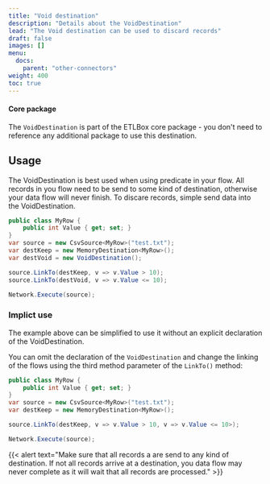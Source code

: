 ```yaml
---
title: "Void destination"
description: "Details about the VoidDestination"
lead: "The Void destination can be used to discard records"
draft: false
images: []
menu:
  docs:
    parent: "other-connectors"
weight: 400
toc: true
---
```


#### Core package
The `VoidDestination` is part of the ETLBox core package - you don't need to reference any additional package to use this destination.

## Usage

The VoidDestination is best used when using predicate in your flow. All records in you flow need to be send to some kind of destination, otherwise your data flow will never finish. To discare records, simple send data into the VoidDestination.

```C#
public class MyRow {
    public int Value { get; set; }
}
var source = new CsvSource<MyRow>("test.txt");
var destKeep = new MemoryDestination<MyRow>();
var destVoid = new VoidDestination();

source.LinkTo(destKeep, v => v.Value > 10);
source.LinkTo(destVoid, v => v.Value <= 10);

Network.Execute(source);
```

### Implict use

The example above can be simplified to use it without an explicit declaration of the VoidDestination.

You can omit the declaration of the `VoidDestination` and change the linking of the flows using the third method parameter of the `LinkTo()` method:

```C#
public class MyRow {
    public int Value { get; set; }
}
var source = new CsvSource<MyRow>("test.txt");
var destKeep = new MemoryDestination<MyRow>();

source.LinkTo(destKeep, v => v.Value > 10, v => v.Value <= 10>);

Network.Execute(source);
```

{{< alert text="Make sure that all records a are send to any kind of destination. If not all records arrive at a destination, you data flow may never complete as it will wait that all records are processed." >}}
